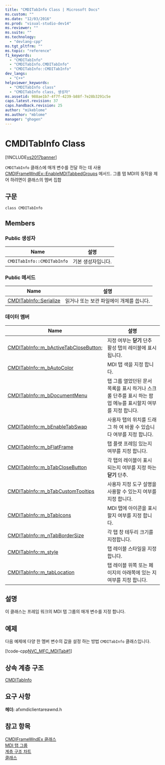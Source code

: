```yaml
---
title: "CMDITabInfo Class | Microsoft Docs"
ms.custom: ""
ms.date: "12/03/2016"
ms.prod: "visual-studio-dev14"
ms.reviewer: ""
ms.suite: ""
ms.technology: 
  - "devlang-cpp"
ms.tgt_pltfrm: ""
ms.topic: "reference"
f1_keywords: 
  - "CMDITabInfo"
  - "CMDITabInfo.CMDITabInfo"
  - "CMDITabInfo::CMDITabInfo"
dev_langs: 
  - "C++"
helpviewer_keywords: 
  - "CMDITabInfo class"
  - "CMDITabInfo class, 생성자"
ms.assetid: 988ae1b7-4f7f-4239-b88f-7e28b3291c5e
caps.latest.revision: 37
caps.handback.revision: 25
author: "mikeblome"
ms.author: "mblome"
manager: "ghogen"
---
```

# CMDITabInfo Class
[!INCLUDE[vs2017banner](../../assembler/inline/includes/vs2017banner.md)]

`CMDITabInfo` 클래스에 매개 변수를 전달 하는 데 사용 [CMDIFrameWndEx::EnableMDITabbedGroups](../Topic/CMDIFrameWndEx::EnableMDITabbedGroups.md) 메서드.  그룹 탭 MDI의 동작을 제어 하려면이 클래스의 멤버 집합  
  
## 구문  
  
```  
class CMDITabInfo   
```  
  
## Members  
  
### Public 생성자  
  
|Name|설명|  
|----------|--------|  
|`CMDITabInfo::CMDITabInfo`|기본 생성자입니다.|  
  
### Public 메서드  
  
|Name|설명|  
|----------|--------|  
|[CMDITabInfo::Serialize](../Topic/CMDITabInfo::Serialize.md)|읽거나 또는 보관 파일에이 개체를 씁니다.|  
  
### 데이터 멤버  
  
|Name|설명|  
|----------|--------|  
|[CMDITabInfo::m\_bActiveTabCloseButton;](../Topic/CMDITabInfo::m_bActiveTabCloseButton;.md)|지정 여부는  **닫기** 단추 활성 탭의 레이블에 표시 됩니다.|  
|[CMDITabInfo::m\_bAutoColor](../Topic/CMDITabInfo::m_bAutoColor.md)|MDI 탭 색을 지정 합니다.|  
|[CMDITabInfo::m\_bDocumentMenu](../Topic/CMDITabInfo::m_bDocumentMenu.md)|탭 그룹 열었던된 문서 목록을 표시 하거나 스크롤 단추를 표시 하는 팝업 메뉴를 표시할지 여부를 지정 합니다.|  
|[CMDITabInfo::m\_bEnableTabSwap](../Topic/CMDITabInfo::m_bEnableTabSwap.md)|사용자 탭의 위치를 드래그 하 여 바꿀 수 있습니다 여부를 지정 합니다.|  
|[CMDITabInfo::m\_bFlatFrame](../Topic/CMDITabInfo::m_bFlatFrame.md)|탭 플랫 프레임 있는지 여부를 지정 합니다.|  
|[CMDITabInfo::m\_bTabCloseButton](../Topic/CMDITabInfo::m_bTabCloseButton.md)|각 탭의 레이블이 표시 되는지 여부를 지정 하는  **닫기** 단추.|  
|[CMDITabInfo::m\_bTabCustomTooltips](../Topic/CMDITabInfo::m_bTabCustomTooltips.md)|사용자 지정 도구 설명을 사용할 수 있는지 여부를 지정 합니다.|  
|[CMDITabInfo::m\_bTabIcons](../Topic/CMDITabInfo::m_bTabIcons.md)|MDI 탭에 아이콘을 표시할지 여부를 지정 합니다.|  
|[CMDITabInfo::m\_nTabBorderSize](../Topic/CMDITabInfo::m_nTabBorderSize.md)|각 탭 창 테두리 크기를 지정합니다.|  
|[CMDITabInfo::m\_style](../Topic/CMDITabInfo::m_style.md)|탭 레이블 스타일을 지정합니다.|  
|[CMDITabInfo::m\_tabLocation](../Topic/CMDITabInfo::m_tabLocation.md)|탭 레이블 위쪽 또는 페이지의 아래쪽에 있는 지 여부를 지정 합니다.|  
  
## 설명  
 이 클래스는 프레임 워크의 MDI 탭 그룹의 매개 변수를 지정 합니다.  
  
## 예제  
 다음 예제에 다양 한 멤버 변수의 값을 설정 하는 방법 `CMDITabInfo` 클래스입니다.  
  
 [!code-cpp[NVC_MFC_MDITab#1](../../mfc/reference/codesnippet/CPP/cmditabinfo-class_1.cpp)]  
  
## 상속 계층 구조  
 [CMDITabInfo](../../mfc/reference/cmditabinfo-class.md)  
  
## 요구 사항  
 **헤더:** afxmdiclientareawnd.h  
  
## 참고 항목  
 [CMDIFrameWndEx 클래스](../../mfc/reference/cmdiframewndex-class.md)   
 [MDI 탭 그룹](../../mfc/mdi-tabbed-groups.md)   
 [계층 구조 차트](../../mfc/hierarchy-chart.md)   
 [클래스](../../mfc/reference/mfc-classes.md)